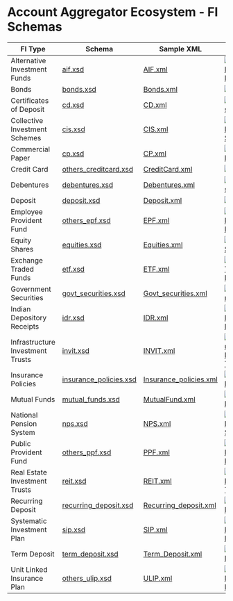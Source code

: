 # Account Aggregator Ecosystem - FI Schemas

| FI Type | Schema | Sample XML | Status
| ------- | ------ | ---------- | ------
Alternative Investment Funds | [aif.xsd](alternative_investment_funds/aif.xsd) | [AIF.xml](alternative_investment_funds/AIF.xml) | [![Alternative Investment Funds](https://github.com/Sahamati/account-aggregator-standards/actions/workflows/schema_alternative_investment_funds.yaml/badge.svg)](https://github.com/Sahamati/account-aggregator-standards/actions/workflows/schema_alternative_investment_funds.yaml)
Bonds | [bonds.xsd](bonds/bonds.xsd) | [Bonds.xml](bonds/Bonds.xml) | [![Bonds](https://github.com/Sahamati/account-aggregator-standards/actions/workflows/schema_bonds.yaml/badge.svg)](https://github.com/Sahamati/account-aggregator-standards/actions/workflows/schema_bonds.yaml)
Certificates of Deposit | [cd.xsd](certificates_of_deposit/cd.xsd) | [CD.xml](certificates_of_deposit/CD.xml) | [![Certificates of Deposit](https://github.com/Sahamati/account-aggregator-standards/actions/workflows/schema_certificates_of_deposit.yaml/badge.svg)](https://github.com/Sahamati/account-aggregator-standards/actions/workflows/schema_certificates_of_deposit.yaml)
Collective Investment Schemes | [cis.xsd](collective_investment_schemes/cis.xsd) | [CIS.xml](collective_investment_schemes/CIS.xml) | [![Collective Investment Schemes](https://github.com/Sahamati/account-aggregator-standards/actions/workflows/schema_collective_investment_schemes.yaml/badge.svg)](https://github.com/Sahamati/account-aggregator-standards/actions/workflows/schema_collective_investment_schemes.yaml)
Commercial Paper | [cp.xsd](commercial_paper/cp.xsd) | [CP.xml](commercial_paper/CP.xml) | [![Commercial Paper](https://github.com/Sahamati/account-aggregator-standards/actions/workflows/schema_commercial_paper.yaml/badge.svg)](https://github.com/Sahamati/account-aggregator-standards/actions/workflows/schema_commercial_paper.yaml)
Credit Card | [others_creditcard.xsd](credit_card/others_creditcard.xsd) | [CreditCard.xml](credit_card/CreditCard.xml) | [![Credit Card](https://github.com/Sahamati/account-aggregator-standards/actions/workflows/schema_credit_card.yaml/badge.svg)](https://github.com/Sahamati/account-aggregator-standards/actions/workflows/schema_credit_card.yaml)
Debentures | [debentures.xsd](debentures/debentures.xsd) | [Debentures.xml](debentures/Debentures.xml) | [![Debentures](https://github.com/Sahamati/account-aggregator-standards/actions/workflows/schema_debentures.yaml/badge.svg)](https://github.com/Sahamati/account-aggregator-standards/actions/workflows/schema_debentures.yaml)
Deposit | [deposit.xsd](deposit/deposit.xsd) | [Deposit.xml](deposit/Deposit.xml) | [![Deposit](https://github.com/Sahamati/account-aggregator-standards/actions/workflows/schema_deposit.yaml/badge.svg)](https://github.com/Sahamati/account-aggregator-standards/actions/workflows/schema_deposit.yaml)
Employee Provident Fund | [others_epf.xsd](employee_provident_fund/others_epf.xsd) | [EPF.xml](employee_provident_fund/EPF.xml) | [![Employee Provident Fund](https://github.com/Sahamati/account-aggregator-standards/actions/workflows/schema_employee_provident_fund.yaml/badge.svg)](https://github.com/Sahamati/account-aggregator-standards/actions/workflows/schema_employee_provident_fund.yaml)
Equity Shares | [equities.xsd](equity_shares/equities.xsd) | [Equities.xml](equity_shares/Equities.xml) | [![Equity Shares](https://github.com/Sahamati/account-aggregator-standards/actions/workflows/schema_equity_shares.yaml/badge.svg)](https://github.com/Sahamati/account-aggregator-standards/actions/workflows/schema_equity_shares.yaml)
Exchange Traded Funds | [etf.xsd](exchange_traded_funds/etf.xsd) | [ETF.xml](exchange_traded_funds/ETF.xml) | [![Exchange Traded Funds](https://github.com/Sahamati/account-aggregator-standards/actions/workflows/schema_exchange_traded_funds.yaml/badge.svg)](https://github.com/Sahamati/account-aggregator-standards/actions/workflows/schema_exchange_traded_funds.yaml)
Government Securities | [govt_securities.xsd](government_securities/govt_securities.xsd) | [Govt_securities.xml](government_securities/Govt_securities.xml) | [![Government Securities](https://github.com/Sahamati/account-aggregator-standards/actions/workflows/schema_government_securities.yaml/badge.svg)](https://github.com/Sahamati/account-aggregator-standards/actions/workflows/schema_government_securities.yaml)
Indian Depository Receipts | [idr.xsd](indian_depository_receipts/idr.xsd) | [IDR.xml](indian_depository_receipts/IDR.xml) | [![Indian Depository Receipts](https://github.com/Sahamati/account-aggregator-standards/actions/workflows/schema_indian_depository_receipts.yaml/badge.svg)](https://github.com/Sahamati/account-aggregator-standards/actions/workflows/schema_indian_depository_receipts.yaml)
Infrastructure Investment Trusts | [invit.xsd](infrastructure_investment_trusts/invit.xsd) | [INVIT.xml](infrastructure_investment_trusts/INVIT.xml) | [![Infrastructure Investment Trusts](https://github.com/Sahamati/account-aggregator-standards/actions/workflows/schema_infrastructure_investment_trusts.yaml/badge.svg)](https://github.com/Sahamati/account-aggregator-standards/actions/workflows/schema_infrastructure_investment_trusts.yaml)
Insurance Policies | [insurance_policies.xsd](insurance_policies/insurance_policies.xsd) | [Insurance_policies.xml](insurance_policies/Insurance_policies.xml) | [![Insurance Policies](https://github.com/Sahamati/account-aggregator-standards/actions/workflows/schema_insurance_policies.yaml/badge.svg)](https://github.com/Sahamati/account-aggregator-standards/actions/workflows/schema_insurance_policies.yaml)
Mutual Funds | [mutual_funds.xsd](mutual_funds/mutual_funds.xsd) | [MutualFund.xml](mutual_funds/MutualFund.xml) | [![Mutual Funds](https://github.com/Sahamati/account-aggregator-standards/actions/workflows/schema_mutual_funds.yaml/badge.svg)](https://github.com/Sahamati/account-aggregator-standards/actions/workflows/schema_mutual_funds.yaml)
National Pension System | [nps.xsd](national_pension_system/nps.xsd) | [NPS.xml](national_pension_system/NPS.xml) | [![National Pension System](https://github.com/Sahamati/account-aggregator-standards/actions/workflows/schema_national_pension_system.yaml/badge.svg)](https://github.com/Sahamati/account-aggregator-standards/actions/workflows/schema_national_pension_system.yaml)
Public Provident Fund | [others_ppf.xsd](public_provident_fund/others_ppf.xsd) | [PPF.xml](public_provident_fund/PPF.xml) | [![Public Provident Fund](https://github.com/Sahamati/account-aggregator-standards/actions/workflows/schema_public_provident_fund.yaml/badge.svg)](https://github.com/Sahamati/account-aggregator-standards/actions/workflows/schema_public_provident_fund.yaml)
Real Estate Investment Trusts | [reit.xsd](real_estate_investment_trusts/reit.xsd) | [REIT.xml](real_estate_investment_trusts/REIT.xml) | [![Real Estate Investment Trusts](https://github.com/Sahamati/account-aggregator-standards/actions/workflows/schema_real_estate_investment_trusts.yaml/badge.svg)](https://github.com/Sahamati/account-aggregator-standards/actions/workflows/schema_real_estate_investment_trusts.yaml)
Recurring Deposit | [recurring_deposit.xsd](recurring_deposit/recurring_deposit.xsd) | [Recurring_deposit.xml](recurring_deposit/Recurring_deposit.xml) | [![Recurring Deposit](https://github.com/Sahamati/account-aggregator-standards/actions/workflows/schema_recurring_deposit.yaml/badge.svg)](https://github.com/Sahamati/account-aggregator-standards/actions/workflows/schema_recurring_deposit.yaml)
Systematic Investment Plan | [sip.xsd](systematic_investment_plan/sip.xsd) | [SIP.xml](systematic_investment_plan/SIP.xml) | [![Systematic Investment Plan](https://github.com/Sahamati/account-aggregator-standards/actions/workflows/schema_systematic_investment_plan.yaml/badge.svg)](https://github.com/Sahamati/account-aggregator-standards/actions/workflows/schema_systematic_investment_plan.yaml)
Term Deposit | [term_deposit.xsd](term_deposit/term_deposit.xsd) | [Term_Deposit.xml](term_deposit/Term_Deposit.xml) | [![Term Deposit](https://github.com/Sahamati/account-aggregator-standards/actions/workflows/schema_term_deposit.yaml/badge.svg)](https://github.com/Sahamati/account-aggregator-standards/actions/workflows/schema_term_deposit.yaml)
Unit Linked Insurance Plan | [others_ulip.xsd](unit_linked_insurance_plan/others_ulip.xsd) | [ULIP.xml](unit_linked_insurance_plan/ULIP.xml) | [![Unit Linked Insurance Plan](https://github.com/Sahamati/account-aggregator-standards/actions/workflows/schema_unit_linked_insurance_plan.yaml/badge.svg)](https://github.com/Sahamati/account-aggregator-standards/actions/workflows/schema_unit_linked_insurance_plan.yaml)
